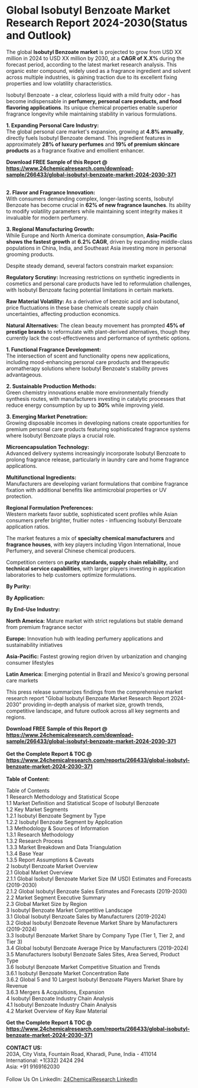 <h1>Global Isobutyl Benzoate Market Research Report 2024-2030(Status and Outlook)</h1><p>The global <strong>Isobutyl Benzoate market</strong> is projected to grow from USD XX million in 2024 to USD XX million by 2030, at a <strong>CAGR of X.X%</strong> during the forecast period, according to the latest market research analysis. This organic ester compound, widely used as a fragrance ingredient and solvent across multiple industries, is gaining traction due to its excellent fixing properties and low volatility characteristics.</p><p>Isobutyl Benzoate - a clear, colorless liquid with a mild fruity odor - has become indispensable in <strong>perfumery, personal care products, and food flavoring applications</strong>. Its unique chemical properties enable superior fragrance longevity while maintaining stability in various formulations.</p><p><strong>1. Expanding Personal Care Industry:</strong><br>
The global personal care market's expansion, growing at <strong>4.8% annually</strong>, directly fuels Isobutyl Benzoate demand. This ingredient features in approximately <strong>28% of luxury perfumes</strong> and <strong>19% of premium skincare products</strong> as a fragrance fixative and emollient enhancer.</p><div><b>Download FREE Sample of this Report @ 
            <a href="https://www.24chemicalresearch.com/download-sample/266433/global-isobutyl-benzoate-market-2024-2030-371">
            https://www.24chemicalresearch.com/download-sample/266433/global-isobutyl-benzoate-market-2024-2030-371</a></b></div><br><p><strong>2. Flavor and Fragrance Innovation:</strong><br>
With consumers demanding complex, longer-lasting scents, Isobutyl Benzoate has become crucial in <strong>62% of new fragrance launches</strong>. Its ability to modify volatility parameters while maintaining scent integrity makes it invaluable for modern perfumery.</p><p><strong>3. Regional Manufacturing Growth:</strong><br>
While Europe and North America dominate consumption, <strong>Asia-Pacific shows the fastest growth</strong> at <strong>6.2% CAGR</strong>, driven by expanding middle-class populations in China, India, and Southeast Asia investing more in personal grooming products.</p><p>Despite steady demand, several factors constrain market expansion:</p><p><strong>Regulatory Scrutiny:</strong> Increasing restrictions on synthetic ingredients in cosmetics and personal care products have led to reformulation challenges, with Isobutyl Benzoate facing potential limitations in certain markets.</p><p><strong>Raw Material Volatility:</strong> As a derivative of benzoic acid and isobutanol, price fluctuations in these base chemicals create supply chain uncertainties, affecting production economics.</p><p><strong>Natural Alternatives:</strong> The clean beauty movement has prompted <strong>45% of prestige brands</strong> to reformulate with plant-derived alternatives, though they currently lack the cost-effectiveness and performance of synthetic options.</p><p><strong>1. Functional Fragrance Development:</strong><br>
The intersection of scent and functionality opens new applications, including mood-enhancing personal care products and therapeutic aromatherapy solutions where Isobutyl Benzoate's stability proves advantageous.</p><p><strong>2. Sustainable Production Methods:</strong><br>
Green chemistry innovations enable more environmentally friendly synthesis routes, with manufacturers investing in catalytic processes that reduce energy consumption by up to <strong>30%</strong> while improving yield.</p><p><strong>3. Emerging Market Penetration:</strong><br>
Growing disposable incomes in developing nations create opportunities for premium personal care products featuring sophisticated fragrance systems where Isobutyl Benzoate plays a crucial role.</p><p><strong>Microencapsulation Technology:</strong><br>
	Advanced delivery systems increasingly incorporate Isobutyl Benzoate to prolong fragrance release, particularly in laundry care and home fragrance applications.</p><p><strong>Multifunctional Ingredients:</strong><br>
	Manufacturers are developing variant formulations that combine fragrance fixation with additional benefits like antimicrobial properties or UV protection.</p><p><strong>Regional Formulation Preferences:</strong><br>
	Western markets favor subtle, sophisticated scent profiles while Asian consumers prefer brighter, fruitier notes - influencing Isobutyl Benzoate application ratios.</p><p>The market features a mix of <strong>specialty chemical manufacturers</strong> and <strong>fragrance houses</strong>, with key players including Vigon International, Inoue Perfumery, and several Chinese chemical producers.</p><p>Competition centers on <strong>purity standards, supply chain reliability,</strong> and <strong>technical service capabilities</strong>, with larger players investing in application laboratories to help customers optimize formulations.</p><p><strong>By Purity:</strong></p><p><strong>By Application:</strong></p><p><strong>By End-Use Industry:</strong></p><p><strong>North America:</strong> Mature market with strict regulations but stable demand from premium fragrance sector</p><p><strong>Europe:</strong> Innovation hub with leading perfumery applications and sustainability initiatives</p><p><strong>Asia-Pacific:</strong> Fastest growing region driven by urbanization and changing consumer lifestyles</p><p><strong>Latin America:</strong> Emerging potential in Brazil and Mexico's growing personal care markets</p><p>This press release summarizes findings from the comprehensive market research report "Global Isobutyl Benzoate Market Research Report 2024-2030" providing in-depth analysis of market size, growth trends, competitive landscape, and future outlook across all key segments and regions.</p><div><b>Download FREE Sample of this Report @ 
            <a href="https://www.24chemicalresearch.com/download-sample/266433/global-isobutyl-benzoate-market-2024-2030-371">
            https://www.24chemicalresearch.com/download-sample/266433/global-isobutyl-benzoate-market-2024-2030-371</a></b></div><br><div><b>Get the Complete Report & TOC @ 
            <a href="https://www.24chemicalresearch.com/reports/266433/global-isobutyl-benzoate-market-2024-2030-371">
            https://www.24chemicalresearch.com/reports/266433/global-isobutyl-benzoate-market-2024-2030-371</a></b></div><br>
            <b>Table of Content:</b><p>Table of Contents<br />
1 Research Methodology and Statistical Scope<br />
1.1 Market Definition and Statistical Scope of Isobutyl Benzoate<br />
1.2 Key Market Segments<br />
1.2.1 Isobutyl Benzoate Segment by Type<br />
1.2.2 Isobutyl Benzoate Segment by Application<br />
1.3 Methodology & Sources of Information<br />
1.3.1 Research Methodology<br />
1.3.2 Research Process<br />
1.3.3 Market Breakdown and Data Triangulation<br />
1.3.4 Base Year<br />
1.3.5 Report Assumptions & Caveats<br />
2 Isobutyl Benzoate Market Overview<br />
2.1 Global Market Overview<br />
2.1.1 Global Isobutyl Benzoate Market Size (M USD) Estimates and Forecasts (2019-2030)<br />
2.1.2 Global Isobutyl Benzoate Sales Estimates and Forecasts (2019-2030)<br />
2.2 Market Segment Executive Summary<br />
2.3 Global Market Size by Region<br />
3 Isobutyl Benzoate Market Competitive Landscape<br />
3.1 Global Isobutyl Benzoate Sales by Manufacturers (2019-2024)<br />
3.2 Global Isobutyl Benzoate Revenue Market Share by Manufacturers (2019-2024)<br />
3.3 Isobutyl Benzoate Market Share by Company Type (Tier 1, Tier 2, and Tier 3)<br />
3.4 Global Isobutyl Benzoate Average Price by Manufacturers (2019-2024)<br />
3.5 Manufacturers Isobutyl Benzoate Sales Sites, Area Served, Product Type<br />
3.6 Isobutyl Benzoate Market Competitive Situation and Trends<br />
3.6.1 Isobutyl Benzoate Market Concentration Rate<br />
3.6.2 Global 5 and 10 Largest Isobutyl Benzoate Players Market Share by Revenue<br />
3.6.3 Mergers & Acquisitions, Expansion<br />
4 Isobutyl Benzoate Industry Chain Analysis<br />
4.1 Isobutyl Benzoate Industry Chain Analysis<br />
4.2 Market Overview of Key Raw Material</p><div><b>Get the Complete Report & TOC @ 
            <a href="https://www.24chemicalresearch.com/reports/266433/global-isobutyl-benzoate-market-2024-2030-371">
            https://www.24chemicalresearch.com/reports/266433/global-isobutyl-benzoate-market-2024-2030-371</a></b></div><br><b>CONTACT US:</b><br>
            203A, City Vista, Fountain Road, Kharadi, Pune, India - 411014<br>
            International: +1(332) 2424 294<br>
            Asia: +91 9169162030 <br><br>
            Follow Us On LinkedIn: <a href="https://www.linkedin.com/company/24chemicalresearch/">24ChemicalResearch LinkedIn</a>